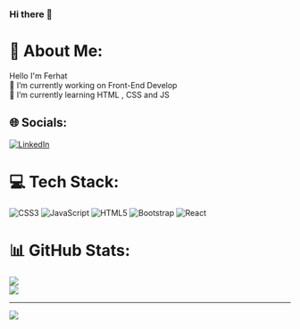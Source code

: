### Hi there 👋
# 💫 About Me:
Hello I'm Ferhat <br> 🔭 I’m currently working on Front-End Develop <br>
🌱 I’m currently learning HTML , CSS and JS


## 🌐 Socials:
[![LinkedIn](https://img.shields.io/badge/LinkedIn-%230077B5.svg?logo=linkedin&logoColor=white)](https://www.linkedin.com/in/ferhatergun/) 

# 💻 Tech Stack:
![CSS3](https://img.shields.io/badge/css3-%231572B6.svg?style=for-the-badge&logo=css3&logoColor=white) ![JavaScript](https://img.shields.io/badge/javascript-%23323330.svg?style=for-the-badge&logo=javascript&logoColor=%23F7DF1E) ![HTML5](https://img.shields.io/badge/html5-%23E34F26.svg?style=for-the-badge&logo=html5&logoColor=white) ![Bootstrap](https://img.shields.io/badge/bootstrap-%23563D7C.svg?style=for-the-badge&logo=bootstrap&logoColor=white) ![React](https://img.shields.io/badge/react-%2320232a.svg?style=for-the-badge&logo=react&logoColor=%2361DAFB)
# 📊 GitHub Stats:
![](https://github-readme-stats.vercel.app/api?username=ferhatergun&theme=calm&hide_border=false&include_all_commits=false&count_private=true)<br/>
![](https://github-readme-stats.vercel.app/api/top-langs/?username=ferhatergun&theme=calm&hide_border=false&include_all_commits=false&count_private=true&layout=compact)

---
[![](https://visitcount.itsvg.in/api?id=ferhatergun&icon=0&color=1)]()

<!-- -->
